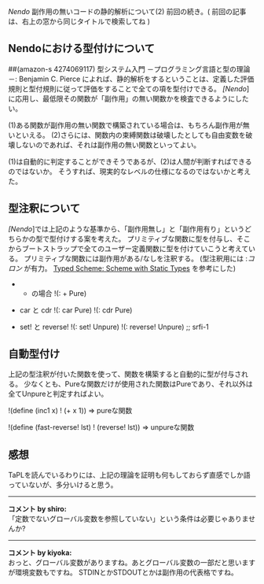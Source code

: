 *Nendo* 副作用の無いコードの静的解析について(2)
前回の続き。( 前回の記事は、右上の窓から同じタイトルで検索してね )

## Nendoにおける型付けについて
 ##(amazon-s 4274069117)  型システム入門 －プログラミング言語と型の理論－: Benjamin C. Pierce
によれば、静的解析をするということは、定義した評価規則と型付規則に従って評価をすることで全ての項を型付けできる。
*[Nendo*]に応用し、最低限その関数が「副作用」の無い関数かを検査できるようにしたい。

(1)ある関数が副作用の無い関数で構築されている場合は、もちろん副作用が無いといえる。
(2)さらには、関数内の束縛関数は破壊したとしても自由変数を破壊しないのであれば、それは副作用の無い関数といってよい。

(1)は自動的に判定することができそうであるが、(2)は人間が判断すればできるのではないか。
そうすれば、現実的なレベルの仕様になるのではないかと考えた。

## 型注釈について
*[Nendo*]では上記のような基準から、「副作用無し」と「副作用有り」というどちらかの型で型付けする案を考えた。
プリミティブな関数に型を付与し、そこからブートストラップで全てのユーザー定義関数に型を付けていこうと考えている。
プリミティブな関数には副作用がある/なしを注釈する。 (型注釈用には :*コロン* が有力。 [Typed Scheme: Scheme with Static Types](http://cs.brown.edu/courses/cs173/2008/Manual/typed-scheme/index.html) を参考にした)
- + の場合
!(: +   Pure)

- car と cdr
!(: car Pure)
!(: cdr Pure)

- set! と reverse!
!(: set! Unpure)
!(: reverse! Unpure)  ;; srfi-1

## 自動型付け
上記の型注釈が付いた関数を使って、関数を構築すると自動的に型が付与される。
少なくとも、Pureな関数だけが使用された関数はPureであり、それ以外は全てUnpureと判定すればよい。

!(define (inc1 x)
!  (+ x 1))
 => pureな関数

!(define (fast-reverse! lst)
!  (reverse! lst))
 => unpureな関数

## 感想
TaPLを読んでいるわりには、上記の理論を証明も何もしておらず直感でしか語っていないが、多分いけると思う。



---

**コメント by shiro:**  
「定数でないグローバル変数を参照していない」という条件は必要じゃありませんか?


---

**コメント by kiyoka:**  
おっと、グローバル変数がありますね。あとグローバル変数の一部だと思いますが環境変数もですね。
STDINとかSTDOUTとかは副作用の代表格ですね。

